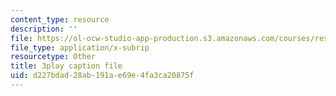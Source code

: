 ```yaml
---
content_type: resource
description: ''
file: https://ol-ocw-studio-app-production.s3.amazonaws.com/courses/res-6-012-introduction-to-probability-spring-2018/d227bdad28ab191ae69e4fa3ca20875f_vJAG4EzSQZA.srt
file_type: application/x-subrip
resourcetype: Other
title: 3play caption file
uid: d227bdad-28ab-191a-e69e-4fa3ca20875f
---
```

